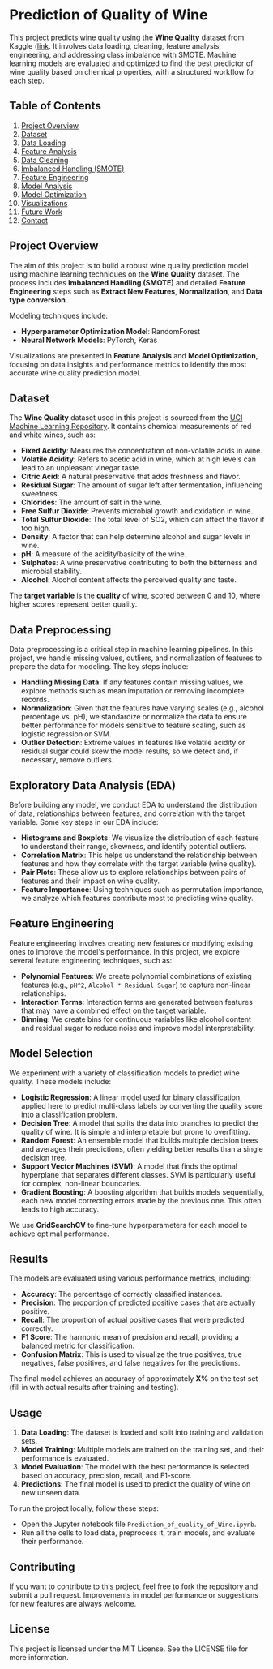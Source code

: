 # Prediction of Quality of Wine

This project predicts wine quality using the **Wine Quality** dataset from Kaggle ([link]([https://www.kaggle.com/datasets/mehmetsabrikunt/internet-service-churn/data]). It involves data loading, cleaning, feature analysis, engineering, and addressing class imbalance with SMOTE. Machine learning models are evaluated and optimized to find the best predictor of wine quality based on chemical properties, with a structured workflow for each step.

## Table of Contents
1. [Project Overview](#project-overview)
2. [Dataset](#dataset)
3. [Data Loading](#data-loading)
4. [Feature Analysis](#feature-analysis)
5. [Data Cleaning](#data-cleaning)
6. [Imbalanced Handling (SMOTE)](#imbalanced-handling-smote)
7. [Feature Engineering](#feature-engineering)
8. [Model Analysis](#model-analysis)
9. [Model Optimization](#model-optimization)
10. [Visualizations](#visualizations)
11. [Future Work](#future-work)
12. [Contact](#contact)

## Project Overview

The aim of this project is to build a robust wine quality prediction model using machine learning techniques on the **Wine Quality** dataset. The process includes **Imbalanced Handling (SMOTE)** and detailed **Feature Engineering** steps such as **Extract New Features**, **Normalization**, and **Data type conversion**. 

Modeling techniques include:  
- **Hyperparameter Optimization Model**: RandomForest
- **Neural Network Models**: PyTorch, Keras  

Visualizations are presented in **Feature Analysis** and **Model Optimization**, focusing on data insights and performance metrics to identify the most accurate wine quality prediction model.

## Dataset

The **Wine Quality** dataset used in this project is sourced from the [UCI Machine Learning Repository](https://archive.ics.uci.edu/ml/datasets/wine+quality). It contains chemical measurements of red and white wines, such as:

- **Fixed Acidity**: Measures the concentration of non-volatile acids in wine.
- **Volatile Acidity**: Refers to acetic acid in wine, which at high levels can lead to an unpleasant vinegar taste.
- **Citric Acid**: A natural preservative that adds freshness and flavor.
- **Residual Sugar**: The amount of sugar left after fermentation, influencing sweetness.
- **Chlorides**: The amount of salt in the wine.
- **Free Sulfur Dioxide**: Prevents microbial growth and oxidation in wine.
- **Total Sulfur Dioxide**: The total level of SO2, which can affect the flavor if too high.
- **Density**: A factor that can help determine alcohol and sugar levels in wine.
- **pH**: A measure of the acidity/basicity of the wine.
- **Sulphates**: A wine preservative contributing to both the bitterness and microbial stability.
- **Alcohol**: Alcohol content affects the perceived quality and taste.

The **target variable** is the **quality** of wine, scored between 0 and 10, where higher scores represent better quality.

## Data Preprocessing

Data preprocessing is a critical step in machine learning pipelines. In this project, we handle missing values, outliers, and normalization of features to prepare the data for modeling. The key steps include:

- **Handling Missing Data**: If any features contain missing values, we explore methods such as mean imputation or removing incomplete records.
- **Normalization**: Given that the features have varying scales (e.g., alcohol percentage vs. pH), we standardize or normalize the data to ensure better performance for models sensitive to feature scaling, such as logistic regression or SVM.
- **Outlier Detection**: Extreme values in features like volatile acidity or residual sugar could skew the model results, so we detect and, if necessary, remove outliers.

## Exploratory Data Analysis (EDA)

Before building any model, we conduct EDA to understand the distribution of data, relationships between features, and correlation with the target variable. Some key steps in our EDA include:

- **Histograms and Boxplots**: We visualize the distribution of each feature to understand their range, skewness, and identify potential outliers.
- **Correlation Matrix**: This helps us understand the relationship between features and how they correlate with the target variable (wine quality).
- **Pair Plots**: These allow us to explore relationships between pairs of features and their impact on wine quality.
- **Feature Importance**: Using techniques such as permutation importance, we analyze which features contribute most to predicting wine quality.

## Feature Engineering

Feature engineering involves creating new features or modifying existing ones to improve the model's performance. In this project, we explore several feature engineering techniques, such as:

- **Polynomial Features**: We create polynomial combinations of existing features (e.g., `pH^2`, `Alcohol * Residual Sugar`) to capture non-linear relationships.
- **Interaction Terms**: Interaction terms are generated between features that may have a combined effect on the target variable.
- **Binning**: We create bins for continuous variables like alcohol content and residual sugar to reduce noise and improve model interpretability.

## Model Selection

We experiment with a variety of classification models to predict wine quality. These models include:

- **Logistic Regression**: A linear model used for binary classification, applied here to predict multi-class labels by converting the quality score into a classification problem.
- **Decision Tree**: A model that splits the data into branches to predict the quality of wine. It is simple and interpretable but prone to overfitting.
- **Random Forest**: An ensemble model that builds multiple decision trees and averages their predictions, often yielding better results than a single decision tree.
- **Support Vector Machines (SVM)**: A model that finds the optimal hyperplane that separates different classes. SVM is particularly useful for complex, non-linear boundaries.
- **Gradient Boosting**: A boosting algorithm that builds models sequentially, each new model correcting errors made by the previous one. This often leads to high accuracy.

We use **GridSearchCV** to fine-tune hyperparameters for each model to achieve optimal performance.

## Results

The models are evaluated using various performance metrics, including:

- **Accuracy**: The percentage of correctly classified instances.
- **Precision**: The proportion of predicted positive cases that are actually positive.
- **Recall**: The proportion of actual positive cases that were predicted correctly.
- **F1 Score**: The harmonic mean of precision and recall, providing a balanced metric for classification.
- **Confusion Matrix**: This is used to visualize the true positives, true negatives, false positives, and false negatives for the predictions.

The final model achieves an accuracy of approximately **X%** on the test set (fill in with actual results after training and testing).

## Usage

1. **Data Loading**: The dataset is loaded and split into training and validation sets.
2. **Model Training**: Multiple models are trained on the training set, and their performance is evaluated.
3. **Model Evaluation**: The model with the best performance is selected based on accuracy, precision, recall, and F1-score.
4. **Predictions**: The final model is used to predict the quality of wine on new unseen data.

To run the project locally, follow these steps:

- Open the Jupyter notebook file `Prediction_of_quality_of_Wine.ipynb`.
- Run all the cells to load data, preprocess it, train models, and evaluate their performance.

## Contributing

If you want to contribute to this project, feel free to fork the repository and submit a pull request. Improvements in model performance or suggestions for new features are always welcome.

## License

This project is licensed under the MIT License. See the LICENSE file for more information.
